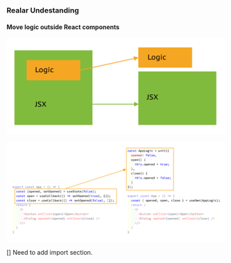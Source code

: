 ### Realar Undestanding


#### Move logic outside React components


![Separate Logic-View Schema](./images/logic-view-schema.svg)


![Separate Logic-View Code](./images/logic-view-code.png)

[] Need to add import section.
